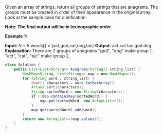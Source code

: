 Given an array of strings, return all groups of strings that are anagrams. The groups must be created in order of their appearance in the original array. Look at the sample case for clarification.

**Note: The final output will be in lexicographic order.**

  
**Example 1:**

**Input:**
N = 5
words[] = {act,god,cat,dog,tac}
**Output:**
act cat tac 
god dog
**Explanation:**
There are 2 groups of
anagrams "god", "dog" make group 1.
"act", "cat", "tac" make group 2.

```java
class Solution {
    public List<List<String>> Anagrams(String[] string_list) {
        HashMap<String, List<String>> map = new HashMap<>();
        for (String word : string_list) {
            char[] characters = word.toCharArray();
            Arrays.sort(characters);
            String sortedWord = new String(characters);
            if (!map.containsKey(sortedWord)) {
                map.put(sortedWord, new ArrayList<>());
            }
            map.get(sortedWord).add(word);
        }
        return new ArrayList<>(map.values());
    }
}
```
